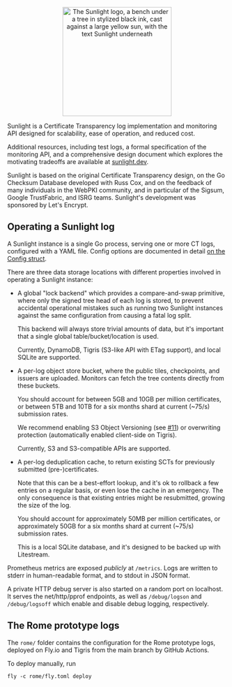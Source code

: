 <p align="center">
    <picture>
        <source media="(prefers-color-scheme: dark)" srcset="https://github.com/C2SP/C2SP/assets/1225294/0cd04af2-e84d-4f48-b42e-ed430354e563">
        <source media="(prefers-color-scheme: light)" srcset="https://github.com/C2SP/C2SP/assets/1225294/0f239db0-7100-4bba-8608-bd4dc4134409">
        <img alt="The Sunlight logo, a bench under a tree in stylized black ink, cast against a large yellow sun, with the text Sunlight underneath" width="250" src="https://github.com/C2SP/C2SP/assets/1225294/0f239db0-7100-4bba-8608-bd4dc4134409">
    </picture>
</p>

Sunlight is a Certificate Transparency log implementation and monitoring API
designed for scalability, ease of operation, and reduced cost.

Additional resources, including test logs, a formal specification of the
monitoring API, and a comprehensive design document which explores the
motivating tradeoffs are available at [sunlight.dev](https://sunlight.dev).

Sunlight is based on the original Certificate Transparency design, on the Go
Checksum Database developed with Russ Cox, and on the feedback of many
individuals in the WebPKI community, and in particular of the Sigsum, Google
TrustFabric, and ISRG teams. Sunlight's development was sponsored by Let's
Encrypt.

## Operating a Sunlight log

A Sunlight instance is a single Go process, serving one or more CT logs,
configured with a YAML file. Config options are documented in detail [on the
Config struct][Config].

[Config]: https://github.com/search?q=repo%3AFiloSottile%2Fsunlight+symbol%3AConfig+path%3Acmd%2Fsunlight&type=code

There are three data storage locations with different properties involved in
operating a Sunlight instance:

  * A global "lock backend" which provides a compare-and-swap primitive, where only
    the signed tree head of each log is stored, to prevent accidental operational
    mistakes such as running two Sunlight instances against the same
    configuration from causing a fatal log split.

    This backend will always store trivial amounts of data, but it's important
    that a single global table/bucket/location is used.

    Currently, DynamoDB, Tigris (S3-like API with ETag support), and local
    SQLite are supported.

  * A per-log object store bucket, where the public tiles, checkpoints, and
    issuers are uploaded. Monitors can fetch the tree contents directly
    from these buckets.

    You should account for between 5GB and 10GB per million certificates, or
    between 5TB and 10TB for a six months shard at current (~75/s) submission
    rates.

    We recommend enabling S3 Object Versioning (see
    [#11](https://github.com/FiloSottile/sunlight/issues/11)) or overwriting
    protection (automatically enabled client-side on Tigris).

    Currently, S3 and S3-compatible APIs are supported.

  * A per-log deduplication cache, to return existing SCTs for previously
    submitted (pre-)certificates.

    Note that this can be a best-effort lookup, and it's ok to rollback a few
    entries on a regular basis, or even lose the cache in an emergency. The only
    consequence is that existing entries might be resubmitted, growing the size
    of the log.

    You should account for approximately 50MB per million certificates, or
    approximately 50GB for a six months shard at current (~75/s) submission
    rates.

    This is a local SQLite database, and it's designed to be backed up with
    Litestream.

Prometheus metrics are exposed *publicly* at `/metrics`. Logs are written to
stderr in human-readable format, and to stdout in JSON format.

A private HTTP debug server is also started on a random port on localhost. It
serves the net/http/pprof endpoints, as well as `/debug/logson` and
`/debug/logsoff` which enable and disable debug logging, respectively.

## The Rome prototype logs

The `rome/` folder contains the configuration for the Rome prototype logs,
deployed on Fly.io and Tigris from the main branch by GitHub Actions.

To deploy manually, run

    fly -c rome/fly.toml deploy
